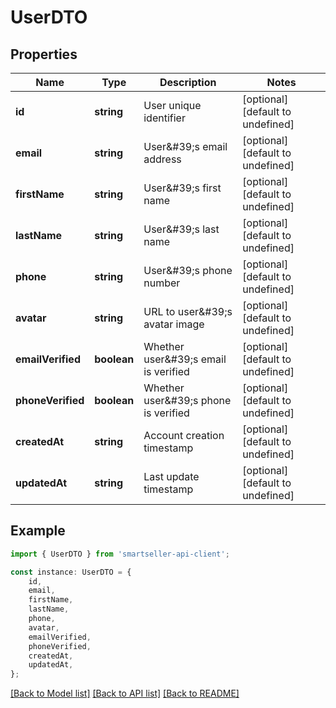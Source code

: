 # UserDTO


## Properties

Name | Type | Description | Notes
------------ | ------------- | ------------- | -------------
**id** | **string** | User unique identifier | [optional] [default to undefined]
**email** | **string** | User\&#39;s email address | [optional] [default to undefined]
**firstName** | **string** | User\&#39;s first name | [optional] [default to undefined]
**lastName** | **string** | User\&#39;s last name | [optional] [default to undefined]
**phone** | **string** | User\&#39;s phone number | [optional] [default to undefined]
**avatar** | **string** | URL to user\&#39;s avatar image | [optional] [default to undefined]
**emailVerified** | **boolean** | Whether user\&#39;s email is verified | [optional] [default to undefined]
**phoneVerified** | **boolean** | Whether user\&#39;s phone is verified | [optional] [default to undefined]
**createdAt** | **string** | Account creation timestamp | [optional] [default to undefined]
**updatedAt** | **string** | Last update timestamp | [optional] [default to undefined]

## Example

```typescript
import { UserDTO } from 'smartseller-api-client';

const instance: UserDTO = {
    id,
    email,
    firstName,
    lastName,
    phone,
    avatar,
    emailVerified,
    phoneVerified,
    createdAt,
    updatedAt,
};
```

[[Back to Model list]](../README.md#documentation-for-models) [[Back to API list]](../README.md#documentation-for-api-endpoints) [[Back to README]](../README.md)
